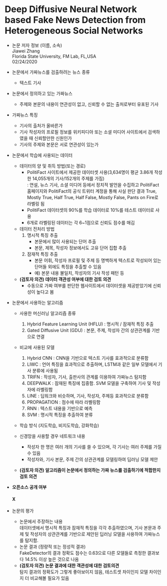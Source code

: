 # Deep Diffusive Neural Network based Fake News Detection from Heterogeneous Social Networks

* 논문 저자 정보 (이름, 소속)   
Jiawei Zhang   
Florida State University, FM Lab, FL,USA   
02/24/2020   

* 논문에서 가짜뉴스를 검출하려는 뉴스 종류   
  * 텍스트 기사
* 논문에서 정의하고 있는 가짜뉴스   
  * 주제와 본문의 내용이 연관성이 없고, 신뢰할 수 없는 출처로부터 유포된 기사
* 가짜뉴스 특징
  * 기사의 출처가 올바른가
  * 기사 작성자의 프로필 정보를 위키피디아 또는 소셜 미디어 사이트에서 검색하였을 때 신뢰할만한 신원인가
  * 기사의 주제와 본문은 서로 연관성이 있는가
* 논문에서 학습에 사용되는 데이터
  - 데이터의 양 및 취득 방법(또는 경로)
    - PolitiFact 사이트에서 제공한 데이터셋 사용(3,634명이 평균 3.86개 작성한 14,055개의 기사/152개의 주제를 가짐)   
    : 연설, 뉴스 기사, 소셜 미디어 등에서 정치적 발언을 수집하고 PolitiFact 홈페이지와 PolitiFact의 공식 트위터 계정을 통해 사실 판단 결과 True, Mostly True, Half True, Half False, Mostly False, Pants on Fire로 라벨링 됨
    - PolitiFact 데이터셋의 90%를 학습 데이터로 10%를 테스트 데이터로 사용
    - 6개로 라벨링된 데이터는 각 6~1점으로 신뢰도 점수를 매김
  - 데이터 전처리 방법
    1. 명시적 특징 추출
        - 본문에서 많이 사용되는 단어 추출
        - 본문, 제목, 작성자 정보에서도 고유 단어 집합 추출
    2. 잠재적 특징 추출
        - 본문 어휘, 작성자 프로필 및 주제 등 명백하게 텍스트로 작성되어 있는 단어들 외에도 특징을 추출할 수 있음
        - 예) 본문 내용 불일치, 작성자의 기사 작성 패턴 등
  -  **(검토자 의견) 데이터 객관성 여부에 대한 검토 의견**  
      - 수동으로 가짜 여부를 판단한 웹사이트에서 데이터셋을 제공받았기에 신뢰성이 높다고 봄
* 논문에서 사용하는 알고리즘
  - 사용한 머신러닝 알고리즘 종류
    1. Hybrid Feature Learning Unit (HFLU) : 명시적 / 잠재적 특징 추출
    2. Gated Diffusive Unit (GDU) : 본문, 주제, 작성자 간의 상관관계를 기반으로 연결
  - 비교에 사용된 모델
    1. Hybrid CNN : CNN을 기반으로 텍스트 기사를 효과적으로 분류함
    2. LIWC : 언어 특징을 효과적으로 추출하며, LSTM과 같은 일부 모델에서 기사 분류에 사용됨
    3. TRIFN : 작성자, 기사, 출판사의 관계를 이용하여 가짜뉴스 탐지함
    4. DEEPWALK : 잠재된 특징에 집중함. SVM 모델을 구축하여 기사 및 작성자에 라벨링함
    5. LINE : 딥워크와 비슷하며, 기사, 작성자, 주제등 효과적으로 분류함
    6. PROPAGATION : 점수에 따라 라벨링함
    7. RNN : 텍스트 내용을 기반으로 예측
    8. SVM : 명시적 특징을 추출하여 분류 
  - 학습 방식 (지도학습, 비지도학습, 강화학습)
  - 신경망을 사용할 경우 네트워크 내용
    - 작성자 한 명은 여러 개의 기사를 쓸 수 있으며, 각 기사는 여러 주제를 가질 수 있음
    - 작성자와, 기사 본문, 주제 간의 상관관계를 모델링하여 딥러닝 모델 제안 
        
  - **(검토자 의견) 알고리즘이 논문에서 정의하는 가짜 뉴스를 검출하기에 적합한지 검토 의견** 
* **오픈소스 공개 여부**     
   #### X
* 논문의 평가
  - 논문에서 주장하는 내용   
    데이터셋에서 명시적 특징과 잠재적 특징을 각각 추출하였으며, 기사 본문과 주제 및 작성자의 상관관계를 기반으로 제안된 딥러닝 모델을 사용하여 가짜뉴스를 탐지함.
  - 논문 결과 (정량적 또는 정성적 결과)   
    FakeDetector의 결과 정확도 점수는 0.63으로 다른 모델들로 측정한 결과보다 14.5% 이상 높은 것으로 나옴
  - **(검토자 의견) 논문 결과에 대한 객관성에 대한 검토의견**    
    탐지 결과의 정확도가 그렇게 좋아보이지 않음, 테스트셋 차이인지 모델 차이인지 더 비교해볼 필요가 있음
